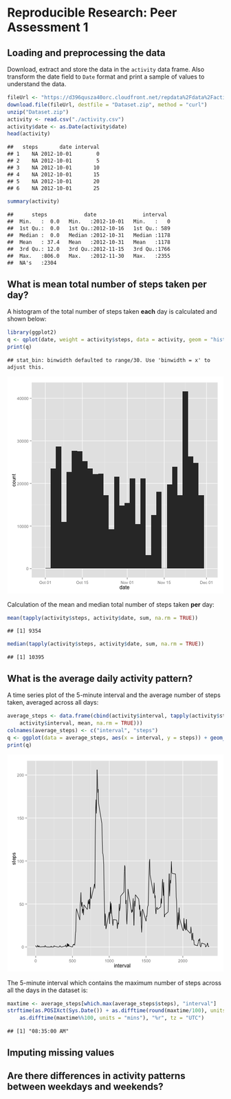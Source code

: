 # Reproducible Research: Peer Assessment 1


## Loading and preprocessing the data

Download, extract and store the data in the `activity` data frame. Also transform the date field to `Date` format and print a sample of values to understand the data.


```r
fileUrl <- "https://d396qusza40orc.cloudfront.net/repdata%2Fdata%2Factivity.zip"
download.file(fileUrl, destfile = "Dataset.zip", method = "curl")
unzip("Dataset.zip")
activity <- read.csv("./activity.csv")
activity$date <- as.Date(activity$date)
head(activity)
```

```
##   steps       date interval
## 1    NA 2012-10-01        0
## 2    NA 2012-10-01        5
## 3    NA 2012-10-01       10
## 4    NA 2012-10-01       15
## 5    NA 2012-10-01       20
## 6    NA 2012-10-01       25
```

```r
summary(activity)
```

```
##      steps            date               interval   
##  Min.   :  0.0   Min.   :2012-10-01   Min.   :   0  
##  1st Qu.:  0.0   1st Qu.:2012-10-16   1st Qu.: 589  
##  Median :  0.0   Median :2012-10-31   Median :1178  
##  Mean   : 37.4   Mean   :2012-10-31   Mean   :1178  
##  3rd Qu.: 12.0   3rd Qu.:2012-11-15   3rd Qu.:1766  
##  Max.   :806.0   Max.   :2012-11-30   Max.   :2355  
##  NA's   :2304
```


## What is mean total number of steps taken per day?

A histogram of the total number of steps taken **each** day is calculated and shown below:


```r
library(ggplot2)
q <- qplot(date, weight = activity$steps, data = activity, geom = "histogram")
print(q)
```

```
## stat_bin: binwidth defaulted to range/30. Use 'binwidth = x' to adjust this.
```

![plot of chunk unnamed-chunk-2](figure/unnamed-chunk-2.png) 


Calculation of the mean and median total number of steps taken **per** day:


```r
mean(tapply(activity$steps, activity$date, sum, na.rm = TRUE))
```

```
## [1] 9354
```

```r
median(tapply(activity$steps, activity$date, sum, na.rm = TRUE))
```

```
## [1] 10395
```


## What is the average daily activity pattern?

A time series plot of the 5-minute interval and the average number of steps taken, averaged across all days:


```r
average_steps <- data.frame(cbind(activity$interval, tapply(activity$steps, 
    activity$interval, mean, na.rm = TRUE)))
colnames(average_steps) <- c("interval", "steps")
q <- ggplot(data = average_steps, aes(x = interval, y = steps)) + geom_line()
print(q)
```

![plot of chunk unnamed-chunk-4](figure/unnamed-chunk-4.png) 


The 5-minute interval which contains the maximum number of steps across all the days in the dataset is:


```r
maxtime <- average_steps[which.max(average_steps$steps), "interval"]
strftime(as.POSIXct(Sys.Date()) + as.difftime(round(maxtime/100), units = "hours") + 
    as.difftime(maxtime%%100, units = "mins"), "%r", tz = "UTC")
```

```
## [1] "08:35:00 AM"
```

## Imputing missing values



## Are there differences in activity patterns between weekdays and weekends?
